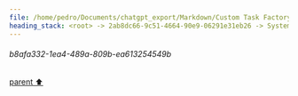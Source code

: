 ```yaml
---
file: /home/pedro/Documents/chatgpt_export/Markdown/Custom Task Factory Override.md
heading_stack: <root> -> 2ab8dc66-9c51-4664-90e9-06291e31eb26 -> System -> b8afa332-1ea4-489a-809b-ea613254549b
---
```

###### b8afa332-1ea4-489a-809b-ea613254549b
[parent ⬆️](#2ab8dc66-9c51-4664-90e9-06291e31eb26)
